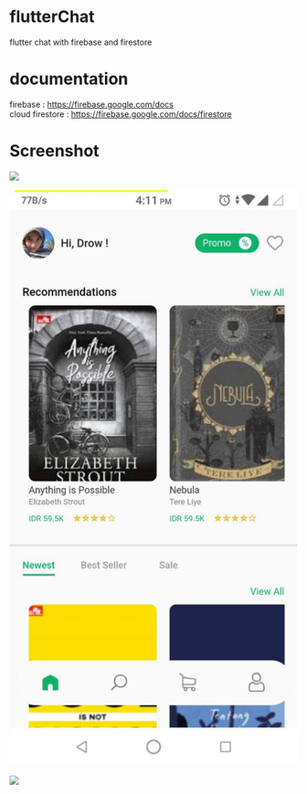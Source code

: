 # flutterChat
flutter chat with firebase and firestore

# documentation
firebase : https://firebase.google.com/docs</br>
cloud firestore : https://firebase.google.com/docs/firestore

# Screenshot
![](images/login.jpg)

![](images/home.jpg)

![](images/chat.jpg)

